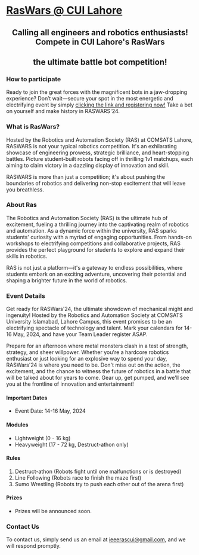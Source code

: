 # [RasWars @ CUI Lahore](https://www.instagram.com/raswars/)

<h2 align="center">Calling all engineers and robotics enthusiasts! Compete in CUI Lahore's RasWars</h2>  
<h2 align="center">the ultimate battle bot competition!</h2>

### How to participate

Ready to join the great forces with the magnificent bots in a jaw-dropping experience? Don’t wait—secure your spot in the most energetic and electrifying event by simply [clicking the link and registering now!](https://lu.ma/raswars2024) Take a bet on yourself and make history in RASWARS'24.

### What is RasWars?

Hosted by the Robotics and Automation Society (RAS) at COMSATS Lahore, RASWARS is not your typical robotics competition. It's an exhilarating showcase of engineering prowess, strategic brilliance, and heart-stopping battles. Picture student-built robots facing off in thrilling 1v1 matchups, each aiming to claim victory in a dazzling display of innovation and skill.

RASWARS is more than just a competition; it's about pushing the boundaries of robotics and delivering non-stop excitement that will leave you breathless.

### About Ras

The Robotics and Automation Society (RAS) is the ultimate hub of excitement, fueling a thrilling journey into the captivating realm of robotics and automation. As a dynamic force within the university, RAS sparks students' curiosity with a myriad of engaging opportunities. From hands-on workshops to electrifying competitions and collaborative projects, RAS provides the perfect playground for students to explore and expand their skills in robotics.

RAS is not just a platform—it's a gateway to endless possibilities, where students embark on an exciting adventure, uncovering their potential and shaping a brighter future in the world of robotics.

### Event Details

Get ready for RASWars'24, the ultimate showdown of mechanical might and ingenuity! Hosted by the Robotics and Automation Society at COMSATS University Islamabad, Lahore Campus, this event promises to be an electrifying spectacle of technology and talent. Mark your calendars for 14-16 May, 2024, and have your Team Leader register ASAP.

Prepare for an afternoon where metal monsters clash in a test of strength, strategy, and sheer willpower. Whether you're a hardcore robotics enthusiast or just looking for an explosive way to spend your day, RASWars'24 is where you need to be. Don't miss out on the action, the excitement, and the chance to witness the future of robotics in a battle that will be talked about for years to come. Gear up, get pumped, and we'll see you at the frontline of innovation and entertainment!

#### Important Dates

- Event Date: 14-16 May, 2024

#### Modules

- Lightweight (0 - 16 kg)
- Heavyweight (17 - 72 kg, Destruct-athon only)

#### Rules

1. Destruct-athon (Robots fight until one malfunctions or is destroyed)
2. Line Following (Robots race to finish the maze first)
3. Sumo Wrestling (Robots try to push each other out of the arena first)

#### Prizes

- Prizes will be announced soon.

### Contact Us

To contact us, simply send us an email at [ieeerascui@gmail.com](mailto:ieeerascui@gmail.com), and we will respond promptly.
